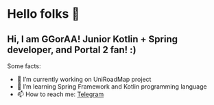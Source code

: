 # Hello folks 👋

## Hi, I am GGorAA! Junior Kotlin + Spring developer, and Portal 2 fan! :)

Some facts:

- 🔭 I’m currently working on UniRoadMap project
- 🌱 I’m learning Spring Framework and Kotlin programming language
- 📫 How to reach me: [Telegram](https://t.me/GGorAAOfficial)
